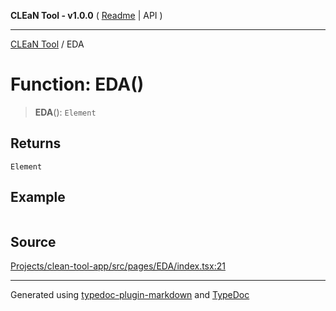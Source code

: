 **CLEaN Tool - v1.0.0** ( [Readme](../README.md) \| API )

***

[CLEaN Tool](../exports.md) / EDA

# Function: EDA()

> **EDA**(): `Element`

## Returns

`Element`

## Example

```ts

```

## Source

[Projects/clean-tool-app/src/pages/EDA/index.tsx:21](https://github.com/yuckyh/clean-tool-app/)

***

Generated using [typedoc-plugin-markdown](https://www.npmjs.com/package/typedoc-plugin-markdown) and [TypeDoc](https://typedoc.org/)
